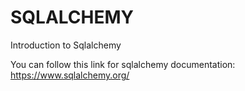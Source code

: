 # SQLALCHEMY

Introduction to Sqlalchemy 

You can follow this link for sqlalchemy documentation: https://www.sqlalchemy.org/

